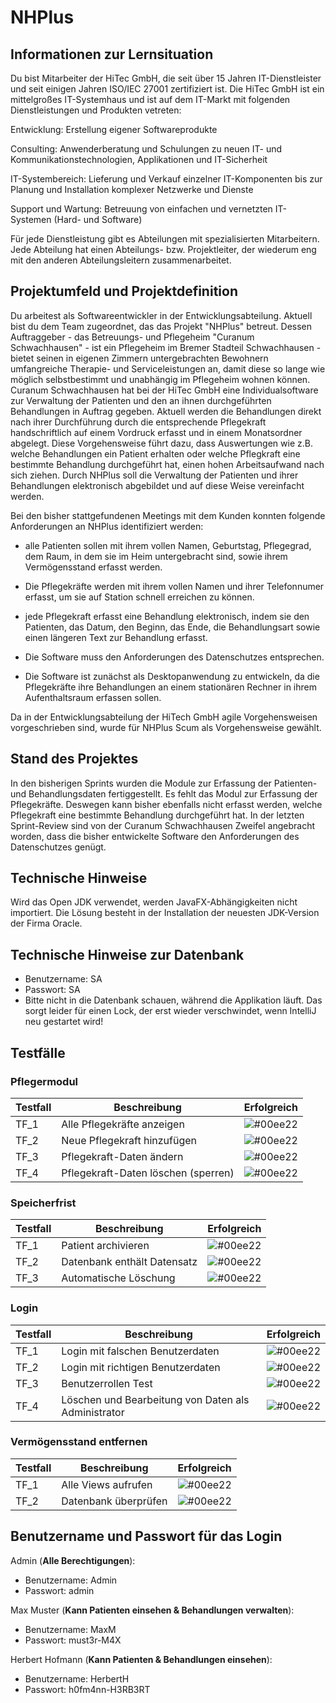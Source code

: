 # NHPlus

## Informationen zur Lernsituation
Du bist Mitarbeiter der HiTec GmbH, die seit über 15 Jahren IT-Dienstleister und seit einigen Jahren ISO/IEC 27001 zertifiziert ist. Die HiTec GmbH ist ein mittelgroßes IT-Systemhaus und ist auf dem IT-Markt mit folgenden Dienstleistungen und Produkten vetreten: 

Entwicklung: Erstellung eigener Softwareprodukte

Consulting: Anwenderberatung und Schulungen zu neuen IT- und Kommunikationstechnologien, Applikationen und IT-Sicherheit

IT-Systembereich: Lieferung und Verkauf einzelner IT-Komponenten bis zur Planung und Installation komplexer Netzwerke und Dienste

Support und Wartung: Betreuung von einfachen und vernetzten IT-Systemen (Hard- und Software)

Für jede Dienstleistung gibt es Abteilungen mit spezialisierten Mitarbeitern. Jede Abteilung hat einen Abteilungs- bzw. Projektleiter, der wiederum eng mit den anderen Abteilungsleitern zusammenarbeitet.

 

## Projektumfeld und Projektdefinition

Du arbeitest als Softwareentwickler in der Entwicklungsabteilung. Aktuell bist du dem Team zugeordnet, das das Projekt "NHPlus" betreut. Dessen Auftraggeber - das Betreuungs- und Pflegeheim "Curanum Schwachhausen" - ist ein Pflegeheim im Bremer Stadteil Schwachhausen - bietet seinen in eigenen Zimmern untergebrachten Bewohnern umfangreiche Therapie- und Serviceleistungen an, damit diese so lange wie möglich selbstbestimmt und unabhängig im Pflegeheim wohnen können. Curanum Schwachhausen hat bei der HiTec GmbH eine Individualsoftware zur Verwaltung der Patienten und den an ihnen durchgeführten Behandlungen in Auftrag gegeben. Aktuell werden die Behandlungen direkt nach ihrer Durchführung durch die entsprechende Pflegekraft handschriftlich auf einem Vordruck erfasst und in einem Monatsordner abgelegt. Diese Vorgehensweise führt dazu, dass Auswertungen wie z.B. welche Behandlungen ein Patient erhalten oder welche Pflegkraft eine bestimmte Behandlung durchgeführt hat, einen hohen Arbeitsaufwand nach sich ziehen. Durch NHPlus soll die Verwaltung der Patienten und ihrer Behandlungen elektronisch abgebildet und auf diese Weise vereinfacht werden.

Bei den bisher stattgefundenen Meetings mit dem Kunden konnten folgende Anforderungen an NHPlus identifiziert werden:

- alle Patienten sollen mit ihrem vollen Namen, Geburtstag, Pflegegrad, dem Raum, in dem sie im Heim untergebracht sind, sowie ihrem Vermögensstand erfasst werden.

- Die Pflegekräfte werden mit ihrem vollen Namen und ihrer Telefonnumer erfasst, um sie auf Station schnell erreichen zu können.

- jede Pflegekraft erfasst eine Behandlung elektronisch, indem sie den Patienten, das Datum, den Beginn, das Ende, die Behandlungsart sowie einen längeren Text zur Behandlung erfasst.

- Die Software muss den Anforderungen des Datenschutzes entsprechen. 

- Die Software ist zunächst als Desktopanwendung zu entwickeln, da die Pflegekräfte ihre Behandlungen an einem stationären Rechner in ihrem Aufenthaltsraum erfassen sollen.

 

Da in der Entwicklungsabteilung der HiTech GmbH agile Vorgehensweisen vorgeschrieben sind, wurde für NHPlus Scum als Vorgehensweise gewählt.

 

## Stand des Projektes

In den bisherigen Sprints wurden die Module zur Erfassung der Patienten- und Behandlungsdaten fertiggestellt. Es fehlt das Modul zur Erfassung der Pflegekräfte. Deswegen kann bisher ebenfalls nicht erfasst werden, welche Pflegekraft eine bestimmte Behandlung durchgeführt hat. In der letzten Sprint-Review sind von der Curanum Schwachhausen Zweifel angebracht worden, dass die bisher entwickelte Software den Anforderungen des Datenschutzes genügt.

## Technische Hinweise

Wird das Open JDK verwendet, werden JavaFX-Abhängigkeiten nicht importiert. Die Lösung besteht in der Installation der neuesten JDK-Version der Firma Oracle.

## Technische Hinweise zur Datenbank

- Benutzername: SA
- Passwort: SA
- Bitte nicht in die Datenbank schauen, während die Applikation läuft. Das sorgt leider für einen Lock, der erst wieder verschwindet, wenn IntelliJ neu gestartet wird!

## Testfälle

### Pflegermodul
| Testfall | Beschreibung                        |                       Erfolgreich                        |
|----------|-------------------------------------|:--------------------------------------------------------:|
| TF_1     | Alle Pflegekräfte anzeigen          | ![#00ee22](https://placehold.co/15x15/00ee22/00ee22.png) |
| TF_2     | Neue Pflegekraft hinzufügen         | ![#00ee22](https://placehold.co/15x15/00ee22/00ee22.png) |
| TF_3     | Pflegekraft-Daten ändern            | ![#00ee22](https://placehold.co/15x15/00ee22/00ee22.png) |
| TF_4     | Pflegekraft-Daten löschen (sperren) | ![#00ee22](https://placehold.co/15x15/00ee22/00ee22.png) |

### Speicherfrist
| Testfall | Beschreibung                |                       Erfolgreich                        |
|----------|-----------------------------|:--------------------------------------------------------:|
| TF_1     | Patient archivieren         | ![#00ee22](https://placehold.co/15x15/00ee22/00ee22.png) |
| TF_2     | Datenbank enthält Datensatz | ![#00ee22](https://placehold.co/15x15/00ee22/00ee22.png) |
| TF_3     | Automatische Löschung       | ![#00ee22](https://placehold.co/15x15/00ee22/00ee22.png) |

### Login
| Testfall | Beschreibung                                        |                       Erfolgreich                        |
|----------|-----------------------------------------------------|:--------------------------------------------------------:|
| TF_1     | Login mit falschen Benutzerdaten                    | ![#00ee22](https://placehold.co/15x15/00ee22/00ee22.png) |
| TF_2     | Login mit richtigen Benutzerdaten                   | ![#00ee22](https://placehold.co/15x15/00ee22/00ee22.png) |
| TF_3     | Benutzerrollen Test                                 | ![#00ee22](https://placehold.co/15x15/00ee22/00ee22.png) |
| TF_4     | Löschen und Bearbeitung von Daten als Administrator | ![#00ee22](https://placehold.co/15x15/00ee22/00ee22.png) |

### Vermögensstand entfernen
| Testfall | Beschreibung         |                       Erfolgreich                        |
|----------|----------------------|:--------------------------------------------------------:|
| TF_1     | Alle Views aufrufen  | ![#00ee22](https://placehold.co/15x15/00ee22/00ee22.png) |
| TF_2     | Datenbank überprüfen | ![#00ee22](https://placehold.co/15x15/00ee22/00ee22.png) |

## Benutzername und Passwort für das Login

Admin (**Alle Berechtigungen**):
- Benutzername: Admin
- Passwort: admin

Max Muster (**Kann Patienten einsehen & Behandlungen verwalten**):
- Benutzername: MaxM
- Passwort: must3r-M4X

Herbert Hofmann (**Kann Patienten & Behandlungen einsehen**):
- Benutzername: HerbertH
- Passwort: h0fm4nn-H3RB3RT
